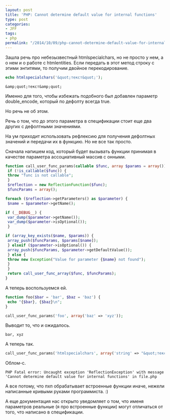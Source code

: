 ```yaml
---
layout: post
title: 'PHP: Cannot determine default value for internal functions'
type: post
categories:
- JFF
tags:
- php
permalink: "/2014/10/09/php-cannot-determine-default-value-for-internal-functions/"
---
```

Зашла речь про небезызвестный htmlspecialchars, но не просто у нем, а о нем и о работе с htmlentities. Если передать в этот метод строку с этими энтитями, то получим двойное перекодирование.

```php
echo htmlspecialchars('&quot;текст&quot;');
```

```
&amp;quot;текст&amp;quot;
```

Именно для того, чтобы избежать подобного был добавлен параметр double_encode, который по дефолту всегда true.

Но речь не об этом.

Речь о том, что до этого параметра в спецификации стоит еще два других с дефолтными значениями.

На ум приходит использовать рефлексию для получения дефолтных значений и передачи их в функцию. Но не все так просто.

Сначала напишем код, который будет вызывать функции принимая в качестве параметра ассоциативный массив с онными.

```php
function call_user_func_params(callable $func, array $params = array()) {  
 if (!is_callable($func)) {  
 throw "func is not callable";  
 }  
 $reflection = new ReflectionFunction($func);  
 $funcParams = array();

foreach ($reflection->getParameters() as $parameter) {  
 $name = $parameter->getName();

if (__DEBUG__) {  
 var_dump($parameter->getName());  
 var_dump($parameter->isOptional());  
 }

if (array_key_exists($name, $params)) {  
 array_push($funcParams, $params[$name]);  
 } elseif ($parameter->isOptional()) {  
 array_push($funcParams, $parameter->getDefaultValue());  
 } else {  
 throw new Exception("Value for parameter {$name} not found");  
 }  
 }  
 return call_user_func_array($func, $funcParams);  
}
```

А теперь воспользуемся ей.

```php
function foo($bar = 'bar', $baz = 'baz') {  
 echo "{$bar}, {$baz}\n";  
}

call_user_func_params('foo', array('baz' => 'xyz'));
```

Выводит то, что и ожидалось.

```
bar, xyz
```

А теперь так.

```php
call_user_func_params('htmlspecialchars', array('string' => "&quot;текст&quot;", 'double_encode' => false));
```

Облом-с.

```
PHP Fatal error: Uncaught exception 'ReflectionException' with message 'Cannot determine default value for internal functions' in file.php
```

А все потому, что пхп обрабатывает встроенные функции иначе, нежели написанные кривыми руками программиста. :)

А еще документация нас открыто уведомляет о том, что именя параметров реальные (я про встроенные функции) могут отличаться от того, что написано в спецификации.

